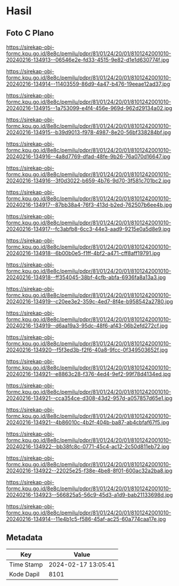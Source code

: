 # Hasil

## Foto C Plano

https://sirekap-obj-formc.kpu.go.id/8e8c/pemilu/pdpr/81/01/24/20/01/8101242001010-20240216-134913--06546e2e-fd33-4515-9e82-d1e1d630774f.jpg

https://sirekap-obj-formc.kpu.go.id/8e8c/pemilu/pdpr/81/01/24/20/01/8101242001010-20240216-134914--11403559-86d9-4a47-b476-19eeae12ad37.jpg

https://sirekap-obj-formc.kpu.go.id/8e8c/pemilu/pdpr/81/01/24/20/01/8101242001010-20240216-134915--1a753099-e4f4-456e-969d-962d29134a02.jpg

https://sirekap-obj-formc.kpu.go.id/8e8c/pemilu/pdpr/81/01/24/20/01/8101242001010-20240216-134915--b39d9013-f978-4987-8e20-56bf338284bf.jpg

https://sirekap-obj-formc.kpu.go.id/8e8c/pemilu/pdpr/81/01/24/20/01/8101242001010-20240216-134916--4a8d7769-dfad-48fe-9b26-76a070d16647.jpg

https://sirekap-obj-formc.kpu.go.id/8e8c/pemilu/pdpr/81/01/24/20/01/8101242001010-20240216-134916--3f0d3022-b659-4b76-9d70-3f581c701bc2.jpg

https://sirekap-obj-formc.kpu.go.id/8e8c/pemilu/pdpr/81/01/24/20/01/8101242001010-20240216-134917--87bb38a4-76f3-413d-b2ed-762507b6ee4b.jpg

https://sirekap-obj-formc.kpu.go.id/8e8c/pemilu/pdpr/81/01/24/20/01/8101242001010-20240216-134917--fc3abfb8-6cc3-44e3-aad9-9215e0a5d8e9.jpg

https://sirekap-obj-formc.kpu.go.id/8e8c/pemilu/pdpr/81/01/24/20/01/8101242001010-20240216-134918--6b00b0e5-f1ff-4bf2-a471-cff8aff19791.jpg

https://sirekap-obj-formc.kpu.go.id/8e8c/pemilu/pdpr/81/01/24/20/01/8101242001010-20240216-134918--ff354045-38bf-4cfb-abfa-6936fa8a13a3.jpg

https://sirekap-obj-formc.kpu.go.id/8e8c/pemilu/pdpr/81/01/24/20/01/8101242001010-20240216-134919--c20ee3e2-359c-4ed7-8f4e-b958542a2780.jpg

https://sirekap-obj-formc.kpu.go.id/8e8c/pemilu/pdpr/81/01/24/20/01/8101242001010-20240216-134919--d6aa19a3-95dc-48f6-af43-06b2efd272cf.jpg

https://sirekap-obj-formc.kpu.go.id/8e8c/pemilu/pdpr/81/01/24/20/01/8101242001010-20240216-134920--f5f3ed3b-f2f6-40a8-9fcc-0f349503652f.jpg

https://sirekap-obj-formc.kpu.go.id/8e8c/pemilu/pdpr/81/01/24/20/01/8101242001010-20240216-134921--e8863c28-f376-4ed4-9ef2-99f78d4134ed.jpg

https://sirekap-obj-formc.kpu.go.id/8e8c/pemilu/pdpr/81/01/24/20/01/8101242001010-20240216-134921--cca354ce-d308-43d2-957d-a057857d65e1.jpg

https://sirekap-obj-formc.kpu.go.id/8e8c/pemilu/pdpr/81/01/24/20/01/8101242001010-20240216-134921--4b86010c-4b2f-404b-ba87-ab4cbfaf67f5.jpg

https://sirekap-obj-formc.kpu.go.id/8e8c/pemilu/pdpr/81/01/24/20/01/8101242001010-20240216-134922--bb38fc8c-0771-45c4-ac12-2c50d811eb72.jpg

https://sirekap-obj-formc.kpu.go.id/8e8c/pemilu/pdpr/81/01/24/20/01/8101242001010-20240216-134922--22025e25-f38e-4be8-8f01-600ac32a2ba8.jpg

https://sirekap-obj-formc.kpu.go.id/8e8c/pemilu/pdpr/81/01/24/20/01/8101242001010-20240216-134923--566825a5-56c9-45d3-a1d9-bab21133698d.jpg

https://sirekap-obj-formc.kpu.go.id/8e8c/pemilu/pdpr/81/01/24/20/01/8101242001010-20240216-134914--11e4b1c5-f586-45af-ac25-60a774caa17e.jpg


## Metadata

| Key        | Value               |
| ---------- | ------------------- |
| Time Stamp | 2024-02-17 13:05:41 |
| Kode Dapil | 8101                |



